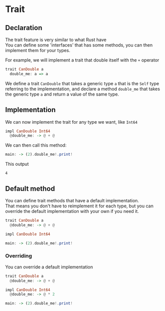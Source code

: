 # Trait

## Declaration

The trait feature is very similar to what Rust have  
You can define some 'interfaces' that has some methods, you can then implement them for your types.

For example, we will implement a trait that double itself with the `+` operator

```haskell
trait CanDouble a
  double_me: a => a
```

We define a trait `CanDouble` that takes a generic type `a` that is the `Self` type referring to the implementation, and declare a method `double_me` that takes the generic type `a` and return a value of the same type.

## Implementation

We can now implement the trait for any type we want, like `Int64`

```haskell
impl CanDouble Int64
  @double_me: -> @ + @
```

We can then call this method:

```haskell
main: -> (2).double_me!.print!
```

This output
```
4
```

## Default method

You can define trait methods that have a default implementation.  
That means you don't have to reimplement it for each type, but you can override the default implementation with your own if you need it.

```haskell
trait CanDouble a
  @double_me: -> @ + @

impl CanDouble Int64

main: -> (2).double_me!.print!
```

### Overriding

You can override a default implementation

```haskell
trait CanDouble a
  @double_me: -> @ + @

impl CanDouble Int64
  @double_me: -> @ * 2

main: -> (2).double_me!.print!
```

